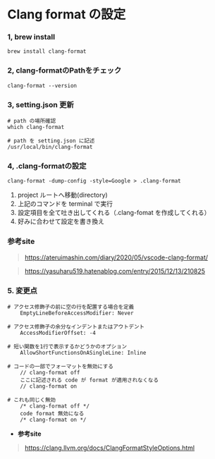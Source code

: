 # Clang format の設定
### 1, brew install
    brew install clang-format
### 2, clang-formatのPathをチェック
    clang-format --version
### 3, setting.json 更新
    # path の場所確認
    which clang-format

    # path を setting.json に記述
    /usr/local/bin/clang-format
### 4, .clang-formatの設定
    clang-format -dump-config -style=Google > .clang-format
1. project ルートへ移動(directory)
2. 上記のコマンドを terminal で実行
3. 設定項目を全て吐き出してくれる（.clang-fomat を作成してくれる）
4. 好みに合わせて設定を書き換え

### 参考site
> https://ateruimashin.com/diary/2020/05/vscode-clang-format/

> https://yasuharu519.hatenablog.com/entry/2015/12/13/210825

### 5. 変更点
    # アクセス修飾子の前に空の行を配置する場合を定義
        EmptyLineBeforeAccessModifier: Never

    # アクセス修飾子の余分なインデントまたはアウトデント
        AccessModifierOffset: -4

    # 短い関数を1行で表示するかどうかのオプション
        AllowShortFunctionsOnASingleLine: Inline

    # コードの一部でフォーマットを無効にする
        // clang-format off
        ここに記述される code が format が適用されなくなる
        // clang-format on

    # これも同じく無効
        /* clang-format off */
        code format 無効になる
        /* clang-format on */


- **参考site**
> https://clang.llvm.org/docs/ClangFormatStyleOptions.html
